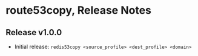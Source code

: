 # route53copy, Release Notes

## Release v1.0.0

* Initial release: `redis53copy <source_profile> <dest_profile> <domain>`
